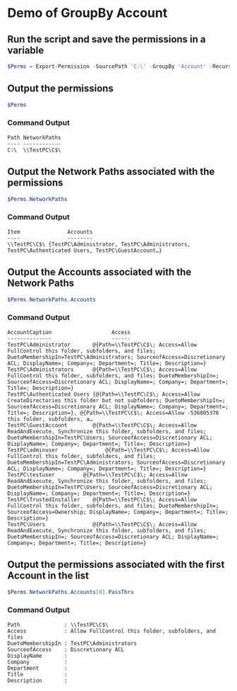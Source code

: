 # Demo of GroupBy Account

## Run the script and save the permissions in a variable

```powershell
$Perms = Export-Permission -SourcePath 'C:\' -GroupBy 'Account' -RecurseDepth 0
```

## Output the permissions

```powershell
$Perms
```

### Command Output

```
Path NetworkPaths
---- ------------
C:\  \\TestPC\C$\
```

## Output the Network Paths associated with the permissions

```powershell
$Perms.NetworkPaths
```

### Command Output

```
Item               Accounts
----               --------
\\TestPC\C$\ {TestPC\Administrator, TestPC\Administrators, TestPC\Authenticated Users, TestPC\GuestAccount…}
```

## Output the Accounts associated with the Network Paths

```powershell
$Perms.NetworkPaths.Accounts
```

### Command Output

```
AccountCaption                   Access
--------------                   ------
TestPC\Administrator       @{Path=\\TestPC\C$\; Access=Allow FullControl this folder, subfolders, and files; DuetoMembershipIn=TestPC\Administrators; SourceofAccess=Discretionary ACL; DisplayName=; Company=; Department=; Title=; Description=}
TestPC\Administrators      @{Path=\\TestPC\C$\; Access=Allow FullControl this folder, subfolders, and files; DuetoMembershipIn=; SourceofAccess=Discretionary ACL; DisplayName=; Company=; Department=; Title=; Description=}
TestPC\Authenticated Users {@{Path=\\TestPC\C$\; Access=Allow CreateDirectories this folder but not subfolders; DuetoMembershipIn=; SourceofAccess=Discretionary ACL; DisplayName=; Company=; Department=; Title=; Description=}, @{Path=\\TestPC\C$\; Access=Allow -536805376 this folder, subfolders, a…
TestPC\GuestAccount        @{Path=\\TestPC\C$\; Access=Allow ReadAndExecute, Synchronize this folder, subfolders, and files; DuetoMembershipIn=TestPC\Users; SourceofAccess=Discretionary ACL; DisplayName=; Company=; Department=; Title=; Description=}
TestPC\adminuser               @{Path=\\TestPC\C$\; Access=Allow FullControl this folder, subfolders, and files; DuetoMembershipIn=TestPC\Administrators; SourceofAccess=Discretionary ACL; DisplayName=; Company=; Department=; Title=; Description=}
TestPC\testuser         @{Path=\\TestPC\C$\; Access=Allow ReadAndExecute, Synchronize this folder, subfolders, and files; DuetoMembershipIn=TestPC\Users; SourceofAccess=Discretionary ACL; DisplayName=; Company=; Department=; Title=; Description=}
TestPC\TrustedInstaller    @{Path=\\TestPC\C$\; Access=Allow FullControl this folder, subfolders, and files; DuetoMembershipIn=; SourceofAccess=Ownership; DisplayName=; Company=; Department=; Title=; Description=}
TestPC\Users               @{Path=\\TestPC\C$\; Access=Allow ReadAndExecute, Synchronize this folder, subfolders, and files; DuetoMembershipIn=; SourceofAccess=Discretionary ACL; DisplayName=; Company=; Department=; Title=; Description=}
```

## Output the permissions associated with the first Account in the list

```powershell
$Perms.NetworkPaths.Accounts[0].PassThru
```

### Command Output

```
Path              : \\TestPC\C$\
Access            : Allow FullControl this folder, subfolders, and files
DuetoMembershipIn : TestPC\Administrators
SourceofAccess    : Discretionary ACL
DisplayName       :
Company           :
Department        :
Title             :
Description       :
```
